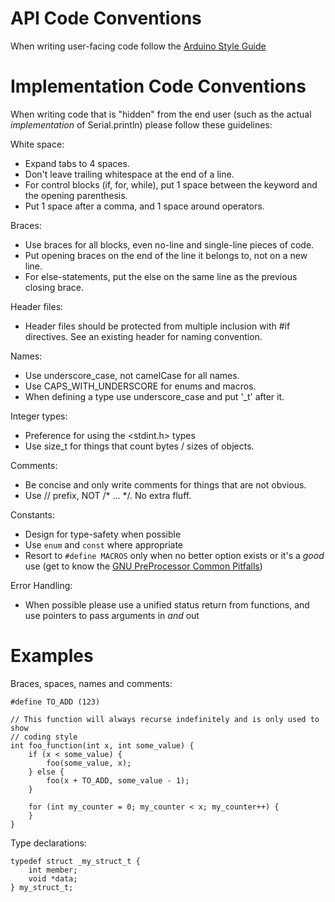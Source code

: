 API Code Conventions
====================
When writing user-facing code follow the [Arduino Style Guide](https://www.arduino.cc/en/Reference/StyleGuide)

Implementation Code Conventions
===============================
When writing code that is "hidden" from the end user (such as the actual *implementation* of Serial.println) please follow these guidelines:

White space:
* Expand tabs to 4 spaces.
* Don't leave trailing whitespace at the end of a line.
* For control blocks (if, for, while), put 1 space between the keyword and the opening parenthesis.
* Put 1 space after a comma, and 1 space around operators.

Braces:
* Use braces for all blocks, even no-line and single-line pieces of code.
* Put opening braces on the end of the line it belongs to, not on a new line.
* For else-statements, put the else on the same line as the previous closing brace.

Header files:
* Header files should be protected from multiple inclusion with #if directives. See an existing header for naming convention.

Names:
* Use underscore_case, not camelCase for all names.
* Use CAPS_WITH_UNDERSCORE for enums and macros.
* When defining a type use underscore_case and put '_t' after it.

Integer types:
* Preference for using the <stdint.h> types 
* Use size_t for things that count bytes / sizes of objects.

Comments:
* Be concise and only write comments for things that are not obvious.
* Use // prefix, NOT /* ... */. No extra fluff.

Constants:
* Design for type-safety when possible 
* Use ```enum``` and ```const``` where appropriate
* Resort to ```#define MACROS``` only when no better option exists or it's a *good* use (get to know the [GNU PreProcessor Common Pitfalls](https://gcc.gnu.org/onlinedocs/cpp/Macro-Pitfalls.html)) 

Error Handling:
* When possible please use a unified status return from functions, and use pointers to pass arguments in *and* out

Examples
========

Braces, spaces, names and comments:
```
#define TO_ADD (123)

// This function will always recurse indefinitely and is only used to show
// coding style
int foo_function(int x, int some_value) {
    if (x < some_value) {
        foo(some_value, x);
    } else {
        foo(x + TO_ADD, some_value - 1);
    }

    for (int my_counter = 0; my_counter < x; my_counter++) {
    }
}
```

Type declarations:
```
typedef struct _my_struct_t {
    int member;
    void *data;
} my_struct_t;
```
